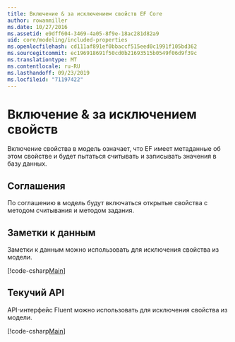 ```yaml
---
title: Включение & за исключением свойств EF Core
author: rowanmiller
ms.date: 10/27/2016
ms.assetid: e9dff604-3469-4a05-8f9e-18ac281d82a9
uid: core/modeling/included-properties
ms.openlocfilehash: cd111af891ef0bbaccf515eed0c1991f105bd362
ms.sourcegitcommit: ec196918691f50cd0b21693515b0549f06d9f39c
ms.translationtype: MT
ms.contentlocale: ru-RU
ms.lasthandoff: 09/23/2019
ms.locfileid: "71197422"
---
```

# <a name="including--excluding-properties"></a>Включение & за исключением свойств

Включение свойства в модель означает, что EF имеет метаданные об этом свойстве и будет пытаться считывать и записывать значения в базу данных.

## <a name="conventions"></a>Соглашения

По соглашению в модель будут включаться открытые свойства с методом считывания и методом задания.

## <a name="data-annotations"></a>Заметки к данным

Заметки к данным можно использовать для исключения свойства из модели.

[!code-csharp[Main](../../../samples/core/Modeling/DataAnnotations/IgnoreProperty.cs?highlight=17)]

## <a name="fluent-api"></a>Текучий API

API-интерфейс Fluent можно использовать для исключения свойства из модели.

[!code-csharp[Main](../../../samples/core/Modeling/FluentAPI/IgnoreProperty.cs?highlight=12,13)]
